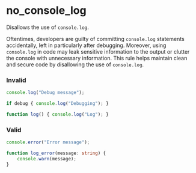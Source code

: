 # no_console_log

Disallows the use of `console.log`.

Oftentimes, developers are guilty of committing `console.log` statements accidentally, left in particularly after debugging. Moreover, using `console.log` in code may leak sensitive information to the output or clutter the console with unnecessary information. This rule helps maintain clean and secure code by disallowing the use of `console.log`.

### Invalid

```typescript
console.log("Debug message");

if debug { console.log("Debugging"); }

function log() { console.log("Log"); }
```

### Valid

```typescript
console.error("Error message");

function log_error(message: string) {
    console.warn(message);
}
```
